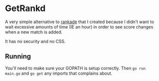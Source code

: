 # GetRankd

A very simple alternative to [rankade](https://rankade.com) that I created because I didn't want to wait
excessive amounts of time (IE an hour) in order to see score changes when a new match is added.

It has no security and no CSS.

## Running

You'll need to make sure your GOPATH is setup correctly.
Then `go run main.go` and `go get` any imports that complains about.
